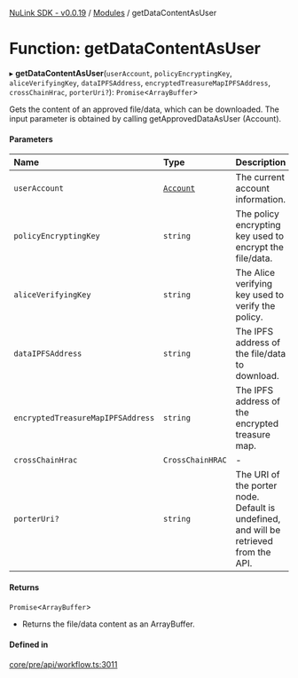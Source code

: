 [NuLink SDK - v0.0.19](../README.md) / [Modules](../modules.md) / getDataContentAsUser

# Function: getDataContentAsUser

▸ **getDataContentAsUser**(`userAccount`, `policyEncryptingKey`, `aliceVerifyingKey`, `dataIPFSAddress`, `encryptedTreasureMapIPFSAddress`, `crossChainHrac`, `porterUri?`): `Promise`<`ArrayBuffer`\>

Gets the content of an approved file/data, which can be downloaded. The input parameter is obtained by calling getApprovedDataAsUser (Account).

#### Parameters

| Name | Type | Description |
| :------ | :------ | :------ |
| `userAccount` | [`Account`](../classes/Account.md) | The current account information. |
| `policyEncryptingKey` | `string` | The policy encrypting key used to encrypt the file/data. |
| `aliceVerifyingKey` | `string` | The Alice verifying key used to verify the policy. |
| `dataIPFSAddress` | `string` | The IPFS address of the file/data to download. |
| `encryptedTreasureMapIPFSAddress` | `string` | The IPFS address of the encrypted treasure map. |
| `crossChainHrac` | `CrossChainHRAC` | - |
| `porterUri?` | `string` | The URI of the porter node. Default is undefined, and will be retrieved from the API. |

#### Returns

`Promise`<`ArrayBuffer`\>

- Returns the file/data content as an ArrayBuffer.

#### Defined in

[core/pre/api/workflow.ts:3011](https://github.com/NuLink-network/nulink-sdk/blob/3448e77/src/core/pre/api/workflow.ts#L3011)
